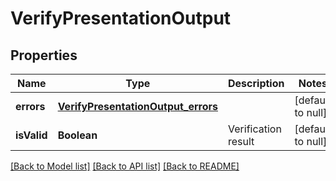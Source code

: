 # VerifyPresentationOutput

## Properties

| Name        | Type                                                                      | Description         | Notes             |
| ----------- | ------------------------------------------------------------------------- | ------------------- | ----------------- |
| **errors**  | [**VerifyPresentationOutput_errors**](VerifyPresentationOutput_errors.md) |                     | [default to null] |
| **isValid** | **Boolean**                                                               | Verification result | [default to null] |

[[Back to Model list]](../README.md#documentation-for-models) [[Back to API list]](../README.md#documentation-for-api-endpoints) [[Back to README]](../README.md)
